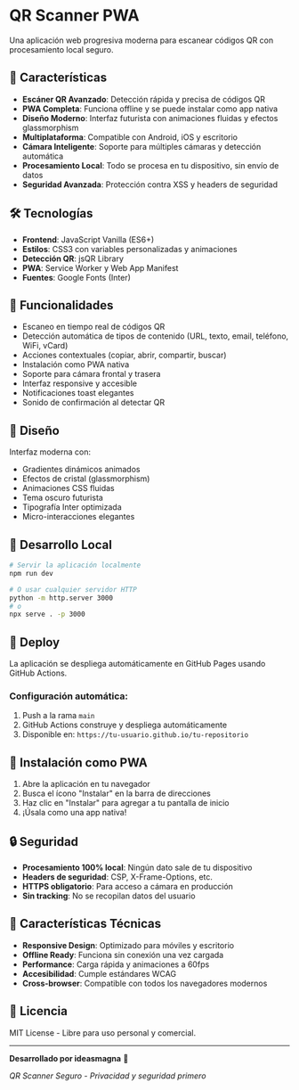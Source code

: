 # QR Scanner PWA

Una aplicación web progresiva moderna para escanear códigos QR con procesamiento local seguro.

## 🚀 Características

- **Escáner QR Avanzado**: Detección rápida y precisa de códigos QR
- **PWA Completa**: Funciona offline y se puede instalar como app nativa
- **Diseño Moderno**: Interfaz futurista con animaciones fluidas y efectos glassmorphism
- **Multiplataforma**: Compatible con Android, iOS y escritorio
- **Cámara Inteligente**: Soporte para múltiples cámaras y detección automática
- **Procesamiento Local**: Todo se procesa en tu dispositivo, sin envío de datos
- **Seguridad Avanzada**: Protección contra XSS y headers de seguridad

## 🛠️ Tecnologías

- **Frontend**: JavaScript Vanilla (ES6+)
- **Estilos**: CSS3 con variables personalizadas y animaciones
- **Detección QR**: jsQR Library
- **PWA**: Service Worker y Web App Manifest
- **Fuentes**: Google Fonts (Inter)

## 📱 Funcionalidades

- Escaneo en tiempo real de códigos QR
- Detección automática de tipos de contenido (URL, texto, email, teléfono, WiFi, vCard)
- Acciones contextuales (copiar, abrir, compartir, buscar)
- Instalación como PWA nativa
- Soporte para cámara frontal y trasera
- Interfaz responsive y accesible
- Notificaciones toast elegantes
- Sonido de confirmación al detectar QR

## 🎨 Diseño

Interfaz moderna con:
- Gradientes dinámicos animados
- Efectos de cristal (glassmorphism)
- Animaciones CSS fluidas
- Tema oscuro futurista
- Tipografía Inter optimizada
- Micro-interacciones elegantes

## 🔧 Desarrollo Local

```bash
# Servir la aplicación localmente
npm run dev

# O usar cualquier servidor HTTP
python -m http.server 3000
# o
npx serve . -p 3000
```

## 🚀 Deploy

La aplicación se despliega automáticamente en GitHub Pages usando GitHub Actions.

### Configuración automática:
1. Push a la rama `main`
2. GitHub Actions construye y despliega automáticamente
3. Disponible en: `https://tu-usuario.github.io/tu-repositorio`

## 📱 Instalación como PWA

1. Abre la aplicación en tu navegador
2. Busca el ícono "Instalar" en la barra de direcciones
3. Haz clic en "Instalar" para agregar a tu pantalla de inicio
4. ¡Úsala como una app nativa!

## 🔒 Seguridad

- **Procesamiento 100% local**: Ningún dato sale de tu dispositivo
- **Headers de seguridad**: CSP, X-Frame-Options, etc.
- **HTTPS obligatorio**: Para acceso a cámara en producción
- **Sin tracking**: No se recopilan datos del usuario

## 🌟 Características Técnicas

- **Responsive Design**: Optimizado para móviles y escritorio
- **Offline Ready**: Funciona sin conexión una vez cargada
- **Performance**: Carga rápida y animaciones a 60fps
- **Accesibilidad**: Cumple estándares WCAG
- **Cross-browser**: Compatible con todos los navegadores modernos

## 📄 Licencia

MIT License - Libre para uso personal y comercial.

---

**Desarrollado por ideasmagna** 🚀

*QR Scanner Seguro - Privacidad y seguridad primero*